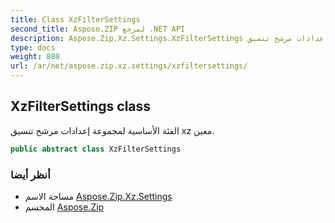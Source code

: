 ```yaml
---
title: Class XzFilterSettings
second_title: Aspose.ZIP لمرجع .NET API
description: Aspose.Zip.Xz.Settings.XzFilterSettings فصل. الفئة الأساسية لمجموعة إعدادات مرشح تنسيق xz معين.
type: docs
weight: 880
url: /ar/net/aspose.zip.xz.settings/xzfiltersettings/
---
```

## XzFilterSettings class

الفئة الأساسية لمجموعة إعدادات مرشح تنسيق xz معين.

```csharp
public abstract class XzFilterSettings
```

### أنظر أيضا

* مساحة الاسم [Aspose.Zip.Xz.Settings](../../aspose.zip.xz.settings/)
* المجسم [Aspose.Zip](../../)


